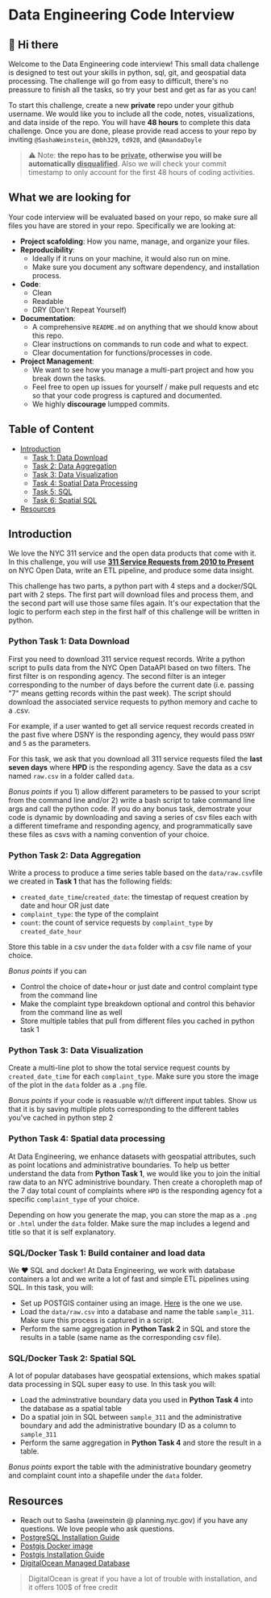 # Data Engineering Code Interview

## 👋 Hi there

Welcome to the Data Engineering code interview! This small data challenge is designed to test out your skills in python, sql, git, and geospatial data processing. The challenge will go from easy to difficult, there's no preassure to finish all the tasks, so try your best and get as far as you can!

To start this challenge, create a new **private** repo under your github username. We would like you to include all the code, notes, visualizations, and data inside of the repo. You will have **48 hours** to complete this data challenge. Once you are done, please provide read access to your repo by inviting `@SashaWeinstein`, `@mbh329`, `td928`, and `@AmandaDoyle`

> ⚠️ Note: **the repo has to be <ins>private</ins>, otherwise you will be automatically <ins>disqualified</ins>**. Also we will check your commit timestamp to only account for the first 48 hours of coding activities.

## What we are looking for

Your code interview will be evaluated based on your repo, so make sure all files you have are stored in your repo. Specifically we are looking at:

- **Project scafolding**: How you name, manage, and organize your files.
- **Reproducibility**:
  - Ideally if it runs on your machine, it would also run on mine.
  - Make sure you document any software dependency, and installation process.
- **Code**:
  - Clean
  - Readable
  - DRY (Don't Repeat Yourself)
- **Documentation**:
  - A comprehensive `README.md` on anything that we should know about this repo.
  - Clear instructions on commands to run code and what to expect.
  - Clear documentation for functions/processes in code.
- **Project Management**:
  - We want to see how you manage a multi-part project and how you break down the tasks.
  - Feel free to open up issues for yourself / make pull requests and etc so that your code progress is captured and documented.
  - We highly **discourage** lumpped commits.

## Table of Content

- [Introduction](#introduction)
  - [Task 1: Data Download](#task-1-data-download)
  - [Task 2: Data Aggregation](#task-2-data-aggregation)
  - [Task 3: Data Visualization](#task-3-data-visualization)
  - [Task 4: Spatial Data Processing](#task-4-spatial-data-processing)
  - [Task 5: SQL](#task-5-sql)
  - [Task 6: Spatial SQL](#task-6-spatial-sql)
- [Resources](#resources)

## Introduction

We love the NYC 311 service and the open data products that come with it. In this challenge, you will use **[311 Service Requests from 2010 to Present](https://data.cityofnewyork.us/Social-Services/311-Service-Requests-from-2010-to-Present/erm2-nwe9)** on NYC Open Data, write an ETL pipeline, and produce some data insight.

This challenge has two parts, a python part with 4 steps and a docker/SQL part with 2 steps. The first part will download files and process them, and the second part will use those same files again. It's our expectation that the logic to perform each step in the first half of this challenge will be written in python.

### Python Task 1: Data Download

First you need to download 311 service request records. Write a python script to pulls data from the NYC Open DataAPI based on two filters. The first filter is on responding agency. The second filter is an integer corresponding to the number of days before the current date (i.e. passing "7" means getting records within the past week).  The script should download the associated service requests to python memory and cache to a .csv.

For example, if a user wanted to get all service request records created in the past five where DSNY is the responding agency, they would pass `DSNY` and `5` as the parameters. 

For this task, we ask that you download all 311 service requests filed the **last seven days** where **HPD** is the responding agency.  Save the data as a csv named `raw.csv` in a folder called `data`. 

*Bonus points* if you 1) allow different parameters to be passed to your script from the command line and/or 2) write a bash script to take command line args and call the python code. If you do any bonus task, demostrate your code is dynamic by downloading and saving a series of csv files each with a different timeframe and responding agency, and programmatically save these files as csvs with a naming convention of your choice.

### Python Task 2: Data Aggregation

Write a process to produce a time series table based on the `data/raw.csv`file we created in **Task 1** that has the following fields:

- `created_date_time`/`created_date`: the timestap of request creation by date and hour OR just date
- `complaint_type`: the type of the complaint
- `count`: the count of service requests by `complaint_type` by `created_date_hour`

Store this table in a csv under the `data` folder with a csv file name of your choice.

*Bonus points* if you can 
- Control the choice of date+hour or just date and control complaint type from the command line
- Make the complaint type breakdown optional and control this behavior from the command line as well
- Store multiple tables that pull from different files you cached in python task 1

### Python Task 3: Data Visualization

Create a multi-line plot to show the total service request counts by `created_date_time` for each `complaint_type`. Make sure you store the image of the plot in the `data` folder as a `.png` file.  

*Bonus points* if your code is reasuable w/r/t different input tables. Show us that it is by saving multiple plots corresponding to the different tables you've cached in python step 2

### Python Task 4: Spatial data processing

At Data Engineering, we enhance datasets with geospatial attributes, such as point locations and administrative boundaries. To help us better understand the data from **Python Task 1**, we would like you to join the initial raw data to an NYC administrive boundary. Then create a choropleth map of the 7 day total count of complaints where `HPD` is the responding agency fot a specific `complaint_type` of your choice.

Depending on how you generate the map, you can store the map as a `.png` or `.html` under the `data` folder.  Make sure the map includes a legend and title so that it is self explanatory.

### SQL/Docker Task 1: Build container and load data

We ❤️ SQL and docker! At Data Engineering, we work with database containers a lot and we write a lot of fast and simple ETL pipelines using SQL. In this task, you will:

- Set up POSTGIS container using an image.  [Here](https://registry.hub.docker.com/r/postgis/postgis/) is the one we use.
- Load the `data/raw.csv` into a database and name the table `sample_311`. Make sure this process is captured in a script.
- Perform the same aggregation in **Python Task 2** in SQL and store the results in a table (same name as the corresponding csv file).

### SQL/Docker Task 2: Spatial SQL

A lot of popular databases have geospatial extensions, which makes spatial data processing in SQL super easy to use. In this task you will:

- Load the adminstrative boundary data you used in **Python Task 4** into the database as a spatial table
- Do a spatial join in SQL between `sample_311` and the administrative boundary and add the administrative boundary ID as a column to `sample_311`
- Perform the same aggregation in **Python Task 4** and store the result in a table.

*Bonus points*  export the table with the administrative boundary geometry and complaint count into a shapefile under the `data` folder.  

## Resources

- Reach out to Sasha (aweinstein @ planning.nyc.gov) if you have any questions. We love people who ask questions.
- [PostgreSQL Installation Guide](https://www.postgresql.org/download/)
- [Postgis Docker image](https://registry.hub.docker.com/r/postgis/postgis/)
- [Postgis Installation Guide](https://postgis.net/workshops/postgis-intro/installation.html)
- [DigitalOcean Managed Database](https://www.digitalocean.com/products/managed-databases/)

> DigitalOcean is great if you have a lot of trouble with installation, and it offers 100$ of free credit

